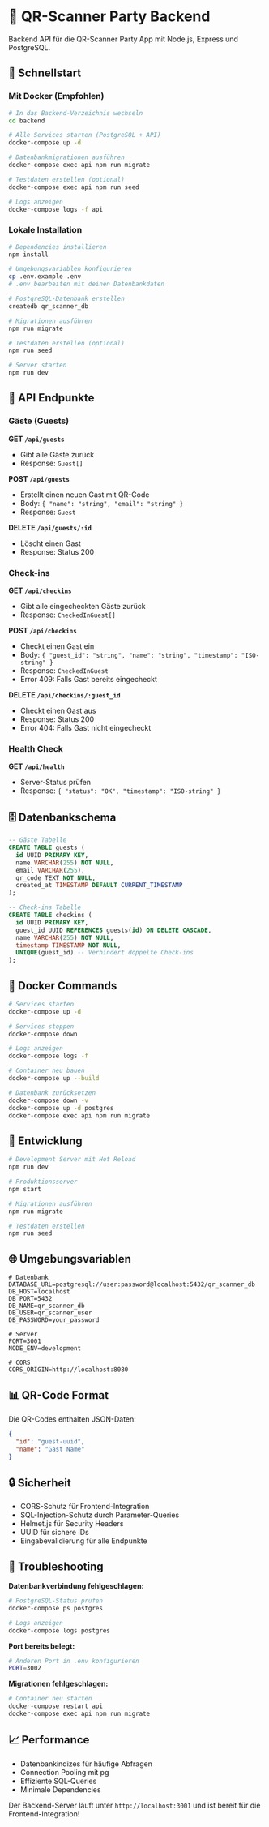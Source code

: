 
# 🎉 QR-Scanner Party Backend

Backend API für die QR-Scanner Party App mit Node.js, Express und PostgreSQL.

## 🚀 Schnellstart

### Mit Docker (Empfohlen)

```bash
# In das Backend-Verzeichnis wechseln
cd backend

# Alle Services starten (PostgreSQL + API)
docker-compose up -d

# Datenbankmigrationen ausführen
docker-compose exec api npm run migrate

# Testdaten erstellen (optional)
docker-compose exec api npm run seed

# Logs anzeigen
docker-compose logs -f api
```

### Lokale Installation

```bash
# Dependencies installieren
npm install

# Umgebungsvariablen konfigurieren
cp .env.example .env
# .env bearbeiten mit deinen Datenbankdaten

# PostgreSQL-Datenbank erstellen
createdb qr_scanner_db

# Migrationen ausführen
npm run migrate

# Testdaten erstellen (optional)
npm run seed

# Server starten
npm run dev
```

## 📡 API Endpunkte

### Gäste (Guests)

**GET `/api/guests`**
- Gibt alle Gäste zurück
- Response: `Guest[]`

**POST `/api/guests`**
- Erstellt einen neuen Gast mit QR-Code
- Body: `{ "name": "string", "email": "string" }`
- Response: `Guest`

**DELETE `/api/guests/:id`**
- Löscht einen Gast
- Response: Status 200

### Check-ins

**GET `/api/checkins`**
- Gibt alle eingecheckten Gäste zurück
- Response: `CheckedInGuest[]`

**POST `/api/checkins`**
- Checkt einen Gast ein
- Body: `{ "guest_id": "string", "name": "string", "timestamp": "ISO-string" }`
- Response: `CheckedInGuest`
- Error 409: Falls Gast bereits eingecheckt

**DELETE `/api/checkins/:guest_id`**
- Checkt einen Gast aus
- Response: Status 200
- Error 404: Falls Gast nicht eingecheckt

### Health Check

**GET `/api/health`**
- Server-Status prüfen
- Response: `{ "status": "OK", "timestamp": "ISO-string" }`

## 🗄️ Datenbankschema

```sql
-- Gäste Tabelle
CREATE TABLE guests (
  id UUID PRIMARY KEY,
  name VARCHAR(255) NOT NULL,
  email VARCHAR(255),
  qr_code TEXT NOT NULL,
  created_at TIMESTAMP DEFAULT CURRENT_TIMESTAMP
);

-- Check-ins Tabelle
CREATE TABLE checkins (
  id UUID PRIMARY KEY,
  guest_id UUID REFERENCES guests(id) ON DELETE CASCADE,
  name VARCHAR(255) NOT NULL,
  timestamp TIMESTAMP NOT NULL,
  UNIQUE(guest_id) -- Verhindert doppelte Check-ins
);
```

## 🐳 Docker Commands

```bash
# Services starten
docker-compose up -d

# Services stoppen
docker-compose down

# Logs anzeigen
docker-compose logs -f

# Container neu bauen
docker-compose up --build

# Datenbank zurücksetzen
docker-compose down -v
docker-compose up -d postgres
docker-compose exec api npm run migrate
```

## 🔧 Entwicklung

```bash
# Development Server mit Hot Reload
npm run dev

# Produktionsserver
npm start

# Migrationen ausführen
npm run migrate

# Testdaten erstellen
npm run seed
```

## 🌐 Umgebungsvariablen

```env
# Datenbank
DATABASE_URL=postgresql://user:password@localhost:5432/qr_scanner_db
DB_HOST=localhost
DB_PORT=5432
DB_NAME=qr_scanner_db
DB_USER=qr_scanner_user
DB_PASSWORD=your_password

# Server
PORT=3001
NODE_ENV=development

# CORS
CORS_ORIGIN=http://localhost:8080
```

## 📊 QR-Code Format

Die QR-Codes enthalten JSON-Daten:
```json
{
  "id": "guest-uuid",
  "name": "Gast Name"
}
```

## 🔒 Sicherheit

- CORS-Schutz für Frontend-Integration
- SQL-Injection-Schutz durch Parameter-Queries
- Helmet.js für Security Headers
- UUID für sichere IDs
- Eingabevalidierung für alle Endpunkte

## 🐛 Troubleshooting

**Datenbankverbindung fehlgeschlagen:**
```bash
# PostgreSQL-Status prüfen
docker-compose ps postgres

# Logs anzeigen
docker-compose logs postgres
```

**Port bereits belegt:**
```bash
# Anderen Port in .env konfigurieren
PORT=3002
```

**Migrationen fehlgeschlagen:**
```bash
# Container neu starten
docker-compose restart api
docker-compose exec api npm run migrate
```

## 📈 Performance

- Datenbankindizes für häufige Abfragen
- Connection Pooling mit pg
- Effiziente SQL-Queries
- Minimale Dependencies

Der Backend-Server läuft unter `http://localhost:3001` und ist bereit für die Frontend-Integration!
